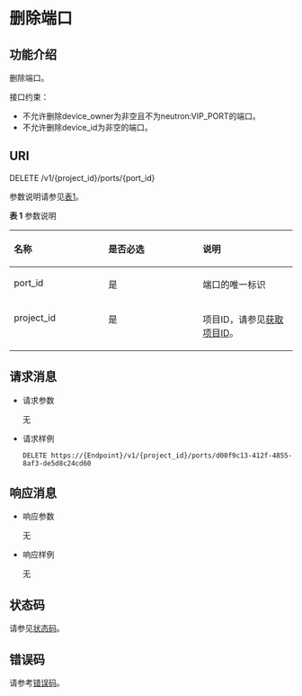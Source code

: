 # 删除端口<a name="vpc_port01_0005"></a>

## 功能介绍<a name="section17444113011524"></a>

删除端口。

接口约束：

-   不允许删除device\_owner为非空且不为neutron:VIP\_PORT的端口。
-   不允许删除device\_id为非空的端口。

## URI<a name="section44451130155215"></a>

DELETE /v1/\{project\_id\}/ports/\{port\_id\}

参数说明请参见[表1](#table24501630145212)。

**表 1**  参数说明

<a name="table24501630145212"></a>
<table><thead align="left"><tr id="row4573183015522"><th class="cellrowborder" valign="top" width="33.33333333333333%" id="mcps1.2.4.1.1"><p id="p557310304529"><a name="p557310304529"></a><a name="p557310304529"></a>名称</p>
</th>
<th class="cellrowborder" valign="top" width="33.33333333333333%" id="mcps1.2.4.1.2"><p id="p1557317308525"><a name="p1557317308525"></a><a name="p1557317308525"></a>是否必选</p>
</th>
<th class="cellrowborder" valign="top" width="33.33333333333333%" id="mcps1.2.4.1.3"><p id="p15732306523"><a name="p15732306523"></a><a name="p15732306523"></a>说明</p>
</th>
</tr>
</thead>
<tbody><tr id="row17573173085213"><td class="cellrowborder" valign="top" width="33.33333333333333%" headers="mcps1.2.4.1.1 "><p id="p175741930175210"><a name="p175741930175210"></a><a name="p175741930175210"></a>port_id</p>
</td>
<td class="cellrowborder" valign="top" width="33.33333333333333%" headers="mcps1.2.4.1.2 "><p id="p165741830105220"><a name="p165741830105220"></a><a name="p165741830105220"></a>是</p>
</td>
<td class="cellrowborder" valign="top" width="33.33333333333333%" headers="mcps1.2.4.1.3 "><p id="p1574183011520"><a name="p1574183011520"></a><a name="p1574183011520"></a>端口的唯一标识</p>
</td>
</tr>
<tr id="row157410303522"><td class="cellrowborder" valign="top" width="33.33333333333333%" headers="mcps1.2.4.1.1 "><p id="p85741306522"><a name="p85741306522"></a><a name="p85741306522"></a>project_id</p>
</td>
<td class="cellrowborder" valign="top" width="33.33333333333333%" headers="mcps1.2.4.1.2 "><p id="p1157418305529"><a name="p1157418305529"></a><a name="p1157418305529"></a>是</p>
</td>
<td class="cellrowborder" valign="top" width="33.33333333333333%" headers="mcps1.2.4.1.3 "><p id="p10487112"><a name="p10487112"></a><a name="p10487112"></a>项目ID，请参见<a href="获取项目ID.md">获取项目ID</a>。</p>
</td>
</tr>
</tbody>
</table>

## 请求消息<a name="section246143015213"></a>

-   请求参数

    无

-   请求样例

    ```
    DELETE https://{Endpoint}/v1/{project_id}/ports/d00f9c13-412f-4855-8af3-de5d8c24cd60
    ```


## 响应消息<a name="section546418302525"></a>

-   响应参数

    无

-   响应样例

    无


## 状态码<a name="section31981619"></a>

请参见[状态码](状态码.md)。

## 错误码<a name="section85821649202813"></a>

请参考[错误码](错误码.md)。

